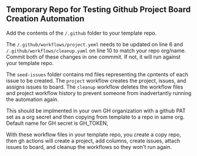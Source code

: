 ## Temporary Repo for Testing Github Project Board Creation Automation

Add the contents of the `/.github` folder to your template repo. 

The `/.github/workflows/project.yeml` needs to be updated on line 6 and `/.github/workflows/cleanup.yaml` on line 10 to match your repo org/name. Commit both of these changes in one commmit. If not, it will run against your template repo.

The `seed-issues` folder contains md files representing the cpntents of each issue to be created. The `project` workflow creates the project, issues, and assigns issues to board. The `cleanup` workflow deletes the workflow files and project workflow history to prevent someone from inadvertantly running the automation again.

This should be implmented in your own GH organization with a github PAT set as a org secret and then copying from template to a repo in same org. Default name for GH secret is GH_TOKEN,

With these workflow files in your template repo, you create a copy repo, then gh actions will create a project, add columns, create issues, attach issues to board, and cleanup the workflows so they won't run again.

